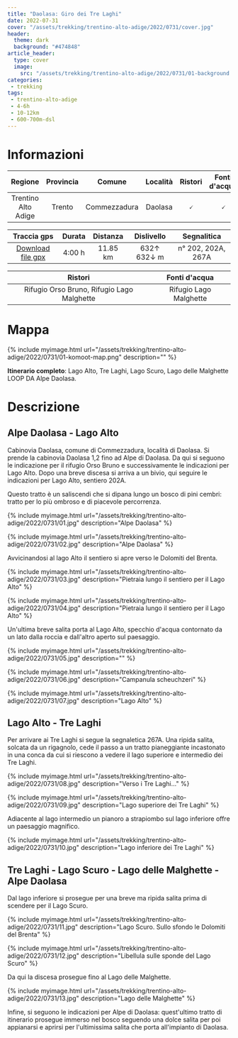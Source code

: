```yaml
---
title: "Daolasa: Giro dei Tre Laghi"
date: 2022-07-31
cover: "/assets/trekking/trentino-alto-adige/2022/0731/cover.jpg"
header:
  theme: dark
  background: "#474848"
article_header:
  type: cover
  image:
    src: "/assets/trekking/trentino-alto-adige/2022/0731/01-background.jpg"
categories:
 - trekking
tags:
 - trentino-alto-adige
 - 4-6h
 - 10-12km
 - 600-700m-dsl
---
```


# Informazioni

|       Regione       | Provincia |   Comune     | Località | Ristori | Fonti d'acqua |
|:-------------------:|:---------:|:------------:|:--------:|:------:|:--------:|
| Trentino Alto Adige |   Trento  | Commezzadura |  Daolasa | 🗸 | 🗸 |

|     Traccia gps     |  Durata |  Distanza | Dislivello  | Segnalitica |
|:-------------------:| :------:| :--------:|:----------: | :---------: |
| [Download file gpx](/assets/trekking/trentino-alto-adige/2022/0731/traccia-gps.gpx) |  4:00 h |  11.85 km | 632↑ 632↓ m | n° 202, 202A, 267A |


|                                 Ristori                                |               Fonti d'acqua              |
|:----------------------------------------------------------------------:|:----------------------------------------:|
| Rifugio Orso Bruno, Rifugio Lago Malghette                             |         Rifugio Lago Malghette           |


# Mappa

{% include myimage.html url="/assets/trekking/trentino-alto-adige/2022/0731/01-komoot-map.png" description="" %}

**Itinerario completo**: Lago Alto, Tre Laghi, Lago Scuro, Lago delle Malghette LOOP DA Alpe Daolasa.

# Descrizione

## Alpe Daolasa - Lago Alto

Cabinovia Daolasa, comune di Commezzadura, località di Daolasa.
Si prende la cabinovia Daolasa 1,2 fino ad Alpe di Daolasa.
Da qui si seguono le indicazione per il rifugio Orso Bruno e successivamente le indicazioni per Lago Alto. Dopo una breve discesa si arriva a un bivio, qui seguire le indicazioni per Lago Alto, sentiero 202A. 

Questo tratto è un saliscendi che si dipana lungo un bosco di pini cembri: tratto per lo più ombroso e di piacevole percorrenza.

{% include myimage.html url="/assets/trekking/trentino-alto-adige/2022/0731/01.jpg" description="Alpe Daolasa" %}

{% include myimage.html url="/assets/trekking/trentino-alto-adige/2022/0731/02.jpg" description="Alpe Daolasa" %}

Avvicinandosi al lago Alto il sentiero si apre verso le Dolomiti del Brenta.

{% include myimage.html url="/assets/trekking/trentino-alto-adige/2022/0731/03.jpg" description="Pietraia lungo il sentiero per il Lago Alto" %}

{% include myimage.html url="/assets/trekking/trentino-alto-adige/2022/0731/04.jpg" description="Pietraia lungo il sentiero per il Lago Alto" %}

Un'ultima breve salita porta al Lago Alto, specchio d'acqua contornato da un lato dalla roccia e dall'altro aperto sul paesaggio.

{% include myimage.html url="/assets/trekking/trentino-alto-adige/2022/0731/05.jpg" description="" %}

{% include myimage.html url="/assets/trekking/trentino-alto-adige/2022/0731/06.jpg" description="Campanula scheuchzeri" %}

{% include myimage.html url="/assets/trekking/trentino-alto-adige/2022/0731/07.jpg" description="Lago Alto" %}

## Lago Alto - Tre Laghi

Per arrivare ai Tre Laghi si segue la segnaletica 267A. Una ripida salita, solcata da un rigagnolo, cede il passo a un tratto pianeggiante incastonato in una conca da cui si riescono a vedere il lago superiore e intermedio dei Tre Laghi.

{% include myimage.html url="/assets/trekking/trentino-alto-adige/2022/0731/08.jpg" description="Verso i Tre Laghi..." %}

{% include myimage.html url="/assets/trekking/trentino-alto-adige/2022/0731/09.jpg" description="Lago superiore dei Tre Laghi" %}

Adiacente al lago intermedio un pianoro a strapiombo sul lago inferiore offre un paesaggio magnifico.

{% include myimage.html url="/assets/trekking/trentino-alto-adige/2022/0731/10.jpg" description="Lago inferiore dei Tre Laghi" %}

## Tre Laghi - Lago Scuro - Lago delle Malghette - Alpe Daolasa

Dal lago inferiore si prosegue per una breve ma ripida salita prima di scendere per il Lago Scuro.

{% include myimage.html url="/assets/trekking/trentino-alto-adige/2022/0731/11.jpg" description="Lago Scuro. Sullo sfondo le Dolomiti del Brenta" %}

{% include myimage.html url="/assets/trekking/trentino-alto-adige/2022/0731/12.jpg" description="Libellula sulle sponde del Lago Scuro" %}

Da qui la discesa prosegue fino al Lago delle Malghette.

{% include myimage.html url="/assets/trekking/trentino-alto-adige/2022/0731/13.jpg" description="Lago delle Malghette" %}

Infine, si seguono le indicazioni per Alpe di Daolasa: quest'ultimo tratto di itinerario prosegue immerso nel bosco seguendo una dolce salita per poi appianarsi e aprirsi per l'ultimissima salita che porta all'impianto di Daolasa.
